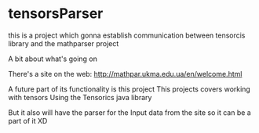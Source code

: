 # tensorsParser
this is a project which gonna establish communication between tensorcis library and the mathparser project

A bit about what's going on

There's a site on the web: 
http://mathpar.ukma.edu.ua/en/welcome.html

A future part of its functionality is this project
This projects covers working with tensors
Using the Tensorics java library

But it also will have the parser for the 
Input data from the site so it can be a part of it XD